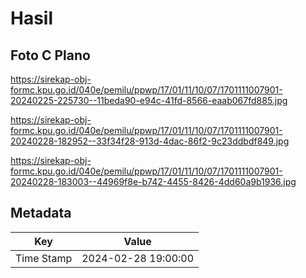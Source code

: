 # Hasil

## Foto C Plano

https://sirekap-obj-formc.kpu.go.id/040e/pemilu/ppwp/17/01/11/10/07/1701111007901-20240225-225730--11beda90-e94c-41fd-8566-eaab067fd885.jpg

https://sirekap-obj-formc.kpu.go.id/040e/pemilu/ppwp/17/01/11/10/07/1701111007901-20240228-182952--33f34f28-913d-4dac-86f2-9c23ddbdf849.jpg

https://sirekap-obj-formc.kpu.go.id/040e/pemilu/ppwp/17/01/11/10/07/1701111007901-20240228-183003--44969f8e-b742-4455-8426-4dd60a9b1936.jpg


## Metadata

| Key        | Value               |
| ---------- | ------------------- |
| Time Stamp | 2024-02-28 19:00:00 |



